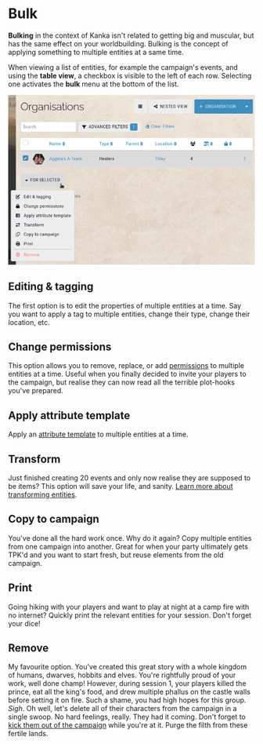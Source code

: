# Bulk

**Bulking** in the context of Kanka isn't related to getting big and muscular, but has the same effect on your worldbuilding. Bulking is the concept of applying something to multiple entities at a same time.

When viewing a list of entities, for example the campaign's events, and using the **table view**, a checkbox is visible to the left of each row. Selecting one activates the **bulk** menu at the bottom of the list.

![Bulk menu in lists](img/bulk-menu.png)

## Editing & tagging

The first option is to edit the properties of multiple entities at a time. Say you want to apply a tag to multiple entities, change their type, change their location, etc.

## Change permissions

This option allows you to remove, replace, or add [permissions](/features/permissions) to multiple entities at a time. Useful when you finally decided to invite your players to the campaign, but realise they can now read all the terrible plot-hooks you've prepared.

## Apply attribute template

Apply an [attribute template](/entities/attribute-templates) to multiple entities at a time.

## Transform

Just finished creating 20 events and only now realise they are supposed to be items? This option will save your life, and sanity. [Learn more about transforming entities](/guides/transform).

## Copy to campaign

You've done all the hard work once. Why do it again? Copy multiple entities from one campaign into another. Great for when your party ultimately gets TPK'd and you want to start fresh, but reuse elements from the old campaign.

## Print

Going hiking with your players and want to play at night at a camp fire with no internet? Quickly print the relevant entities for your session. Don't forget your dice!

## Remove

My favourite option. You've created this great story with a whole kingdom of humans, dwarves, hobbits and elves. You're rightfully proud of your work, well done champ! However, during session 1, your players killed the prince, eat all the king's food, and drew multiple phallus on the castle walls before setting it on fire. Such a shame, you had high hopes for this group. _Sigh_. Oh well, let's delete all of their characters from the campaign in a single swoop. No hard feelings, really. They had it coming. Don't forget to [kick them out of the campaign](/features/campaigns/members) while you're at it. Purge the filth from these fertile lands.